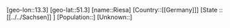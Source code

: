 ﻿---
location: [51.3,13.3]
type: City
tags:
- geo/City


SpocWebEntityId: 33738
isDeleted: false
confidential: public

---
[geo-lon::13.3]
[geo-lat::51.3]
[name::Riesa]
[Country::[[Germany]]]
[State :: [[../../Sachsen]] ]
[Population::]
[Unknown::]

